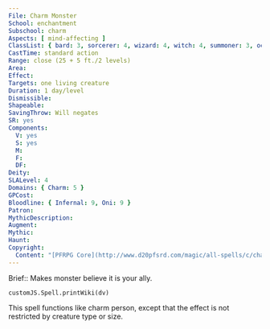 ```yaml
---
File: Charm Monster
School: enchantment
Subschool: charm
Aspects: [ mind-affecting ]
ClassList: { bard: 3, sorcerer: 4, wizard: 4, witch: 4, summoner: 3, occultist: 4, psychic: 4, mesmerist: 3, unchained summoner: 4 }
CastTime: standard action
Range: close (25 + 5 ft./2 levels)
Area: 
Effect: 
Targets: one living creature
Duration: 1 day/level
Dismissible: 
Shapeable: 
SavingThrow: Will negates
SR: yes
Components:
  V: yes
  S: yes
  M: 
  F: 
  DF: 
Deity: 
SLALevel: 4
Domains: { Charm: 5 }
GPCost: 
Bloodline: { Infernal: 9, Oni: 9 }
Patron: 
MythicDescription: 
Augment: 
Mythic: 
Haunt: 
Copyright:
  Content: "[PFRPG Core](http://www.d20pfsrd.com/magic/all-spells/c/charm-monster)"
---
```

Brief:: Makes monster believe it is your ally.

```dataviewjs
customJS.Spell.printWiki(dv)
```

This spell functions like charm person, except that the effect is not restricted by creature type or size.
